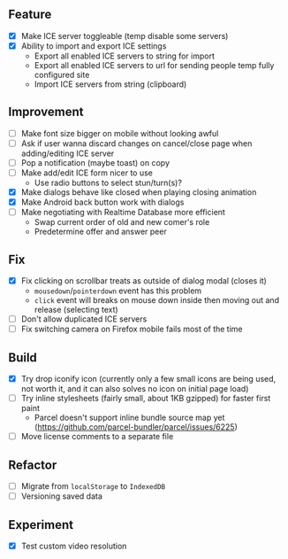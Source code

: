 ## Feature

- [x] Make ICE server toggleable (temp disable some servers)
- [x] Ability to import and export ICE settings
    - Export all enabled ICE servers to string for import
    - Export all enabled ICE servers to url for sending people temp fully configured site
    - Import ICE servers from string (clipboard)

## Improvement

- [ ] Make font size bigger on mobile without looking awful
- [ ] Ask if user wanna discard changes on cancel/close page when adding/editing ICE server
- [ ] Pop a notification (maybe toast) on copy
- [ ] Make add/edit ICE form nicer to use
    - Use radio buttons to select stun/turn(s)?
- [x] Make dialogs behave like closed when playing closing animation
- [x] Make Android back button work with dialogs
- [ ] Make negotiating with Realtime Database more efficient
    - Swap current order of old and new comer's role
    - Predetermine offer and answer peer

## Fix

- [x] Fix clicking on scrollbar treats as outside of dialog modal (closes it)
    - `mousedown`/`pointerdown` event has this problem
    - `click` event will breaks on mouse down inside then moving out and release (selecting text)
- [ ] Don't allow duplicated ICE servers
- [ ] Fix switching camera on Firefox mobile fails most of the time

## Build

- [x] Try drop iconify icon (currently only a few small icons are being used, not worth it, and it can also solves no icon on initial page load)
- [ ] Try inline stylesheets (fairly small, about 1KB gzipped) for faster first paint
    - Parcel doesn't support inline bundle source map yet (https://github.com/parcel-bundler/parcel/issues/6225)
- [ ] Move license comments to a separate file

## Refactor

- [ ] Migrate from `localStorage` to `IndexedDB`
- [ ] Versioning saved data

## Experiment

- [x] Test custom video resolution
